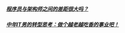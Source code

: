 ##### [程序员与架构师之间的差距很大吗？](https://www.jianshu.com/p/c6f8fd266bb6)

##### [中年IT男的转型思考：做个越老越吃香的事业吧！](https://www.jianshu.com/p/3aba78b9105e)

